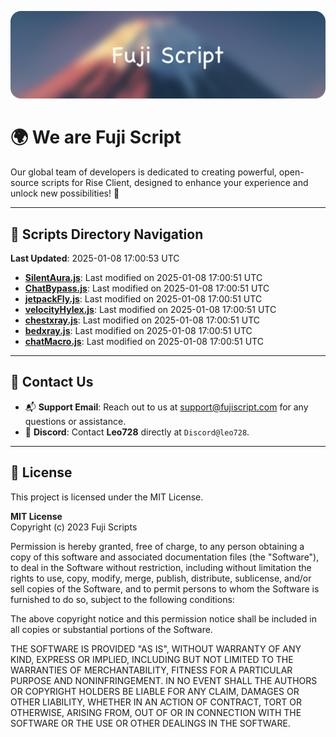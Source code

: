 ![Banner](.github/b.webp)

# 🌍 **We are Fuji Script**

Our global team of developers is dedicated to creating powerful, open-source scripts for Rise Client, designed to enhance your experience and unlock new possibilities! 🌟

---
<!-- SCRIPTS_NAVIGATION_START -->
## 📂 **Scripts Directory Navigation**

**Last Updated**: 2025-01-08 17:00:53 UTC

- **[SilentAura.js](scripts/SilentAura.js)**: Last modified on 2025-01-08 17:00:51 UTC
- **[ChatBypass.js](scripts/ChatBypass.js)**: Last modified on 2025-01-08 17:00:51 UTC
- **[jetpackFly.js](scripts/jetpackFly.js)**: Last modified on 2025-01-08 17:00:51 UTC
- **[velocityHylex.js](scripts/velocityHylex.js)**: Last modified on 2025-01-08 17:00:51 UTC
- **[chestxray.js](scripts/chestxray.js)**: Last modified on 2025-01-08 17:00:51 UTC
- **[bedxray.js](scripts/bedxray.js)**: Last modified on 2025-01-08 17:00:51 UTC
- **[chatMacro.js](scripts/chatMacro.js)**: Last modified on 2025-01-08 17:00:51 UTC

<!-- SCRIPTS_NAVIGATION_END -->

---

## 💬 **Contact Us**  
- 📬 **Support Email**: Reach out to us at [support@fujiscript.com](mailto:support@fujiscript.com) for any questions or assistance.  
- 💬 **Discord**: Contact **Leo728** directly at `Discord@leo728`.

---

## 📜 **License**

This project is licensed under the MIT License.  

**MIT License**  
Copyright (c) 2023 Fuji Scripts  

Permission is hereby granted, free of charge, to any person obtaining a copy of this software and associated documentation files (the "Software"), to deal in the Software without restriction, including without limitation the rights to use, copy, modify, merge, publish, distribute, sublicense, and/or sell copies of the Software, and to permit persons to whom the Software is furnished to do so, subject to the following conditions:  

The above copyright notice and this permission notice shall be included in all copies or substantial portions of the Software.  

THE SOFTWARE IS PROVIDED "AS IS", WITHOUT WARRANTY OF ANY KIND, EXPRESS OR IMPLIED, INCLUDING BUT NOT LIMITED TO THE WARRANTIES OF MERCHANTABILITY, FITNESS FOR A PARTICULAR PURPOSE AND NONINFRINGEMENT. IN NO EVENT SHALL THE AUTHORS OR COPYRIGHT HOLDERS BE LIABLE FOR ANY CLAIM, DAMAGES OR OTHER LIABILITY, WHETHER IN AN ACTION OF CONTRACT, TORT OR OTHERWISE, ARISING FROM, OUT OF OR IN CONNECTION WITH THE SOFTWARE OR THE USE OR OTHER DEALINGS IN THE SOFTWARE.  
